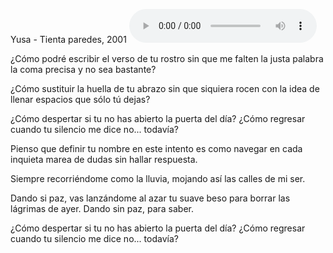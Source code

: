 Yusa - Tienta paredes, 2001
<audio controls height="100" width="100">
  <source src="/music/tienta-paredes.ogg" type="audio/ogg">
  <embed height="50" width="100" src="/music/tienta-paredes.ogg">
</audio>

¿Cómo podré escribir el verso de tu rostro
 sin que me falten la justa palabra
 la coma precisa y no sea bastante?

¿Cómo sustituir la huella de tu abrazo
 sin que siquiera rocen con la idea
 de llenar espacios que sólo tú dejas?

¿Cómo despertar
 si tu no has abierto la puerta del día?
¿Cómo regresar
 cuando tu silencio me dice no... todavía?

Pienso que definir tu nombre en este intento
 es como navegar en cada inquieta marea
 de dudas sin hallar respuesta.

Siempre recorriéndome como la lluvia,
 mojando así las calles de mi ser.

Dando si paz,
 vas lanzándome al azar tu suave beso
 para borrar las lágrimas de ayer.
Dando sin paz,
 para saber.

¿Cómo despertar
 si tu no has abierto la puerta del día?
¿Cómo regresar
 cuando tu silencio me dice no... todavía?

